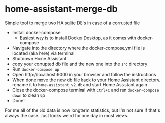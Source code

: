 # home-assistant-merge-db
Simple tool to merge two HA sqlite DB's in case of a corrupted file

- Install docker-compose
  - Easiest way is to install Docker Desktop, as it comes with docker-compose
- Navigate into the directory where the docker-compose.yml file is located (aka here) via terminal
- Shutdown Home Assistant
- copy your corrupted db file and the new one into the `src` directory
- Run `docker-compose up`
- Open http://localhost:9000 in your browser and follow the instructions
- When done move the new db file back to your Home Assistant directory, rename it to `home-assistant_v2.db` and start Home Assistant again
- Close the docker-compose terminal with `Ctrl+C` and run `docker-compose down` to clean up
- Done!

For me all of the old data is now longterm statistics, but I'm not sure if that's always the case. Just looks weird for one day in most views.
